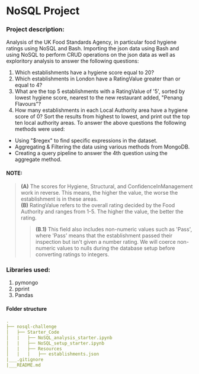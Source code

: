 # NoSQL Project
### Project description:
Analysis of the UK Food Standards Agency, in particular food hygiene ratings using NoSQL and Bash. Importing the json data using Bash and using NoSQL to perform CRUD operations on the json data as well as exploritory analysis to answer the following questions: 
1. Which establishments have a hygiene score equal to 20?
2. Which establishments in London have a RatingValue greater than or equal to 4?
3. What are the top 5 establishments with a RatingValue of '5', sorted by lowest hygiene score, nearest to the new restaurant added, "Penang Flavours"?
4. How many establishments in each Local Authority area have a hygiene score of 0? Sort the results from highest to lowest, and print out the top ten local authority areas.
To answer the above questions the following methods were used: 
* Using "$regex" to find specific expressions in the dataset.
* Aggregating & Filtering the data using various methods from MongoDB. 
* Creating a query pipeline to answer the 4th question using the aggregate method. 

#### NOTE:
> **(A)** The scores for Hygiene, Structural, and ConfidenceInManagement work in reverse. This means, the higher the value, the worse the establishment is in these areas. <br>
> **(B)** RatingValue refers to the overall rating decided by the Food Authority and ranges from 1-5. The higher the value, the better the rating. <br>
> > **(B.1)** This field also includes non-numeric values such as 'Pass', where 'Pass' means that the establishment passed their inspection but isn't given a number rating. We will coerce non-numeric values to nulls during the database setup before converting ratings to integers. <br>

### Libraries used: 
1. pymongo
2. pprint
3. Pandas

#### Folder structure
``` yml
.
├── nosql-challenge
│   ├── Starter_Code    
│   |   ├── NoSQL_analysis_starter.ipynb
│   |   ├── NoSQL_setup_starter.ipynb
│   |   ├── Resources   
│   |   |   ├── establishments.json                                       
|___.gitignore               
|___README.md
``` 


